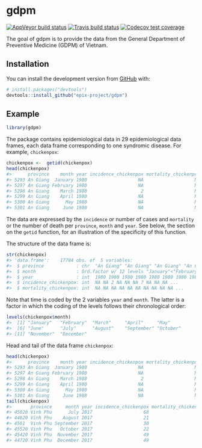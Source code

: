 
<!-- README.md is generated from README.Rmd. Please edit that file -->

# gdpm

<!-- badges: start -->

[![AppVeyor build
status](https://ci.appveyor.com/api/projects/status/github/epix-project/gdpm?branch=master&svg=true)](https://ci.appveyor.com/project/epix-project/gdpm)
[![Travis build
status](https://travis-ci.org/epix-project/gdpm.svg?branch=master)](https://travis-ci.org/epix-project/gdpm)
[![Codecov test
coverage](https://codecov.io/gh/epix-project/gdpm/branch/master/graph/badge.svg)](https://codecov.io/gh/epix-project/gdpm?branch=master)
<!-- badges: end -->

The goal of gdpm is to provide the data from the General Department of
Preventive Medicine (GDPM) of Vietnam.

## Installation

You can install the development version from
[GitHub](https://github.com/) with:

``` r
# install.packages("devtools")
devtools::install_github("epix-project/gdpm")
```

## Example

``` r
library(gdpm)
```

The package contains epidemiological data in 29 epidemiological data
frames, each data frame corresponding to one syndromic disease. For
example, `chickenpox`:

``` r
chickenpox <-  getid(chickenpox)
head(chickenpox)
#>      province    month year incidence_chickenpox mortality_chickenpox
#> 5293 An Giang  January 1980                   NA                   NA
#> 5297 An Giang February 1980                   NA                   NA
#> 5298 An Giang    March 1980                    2                   NA
#> 5299 An Giang    April 1980                   NA                   NA
#> 5300 An Giang      May 1980                   NA                   NA
#> 5301 An Giang     June 1980                   NA                   NA
```

The data are expressed by the `incidence` or number of cases and
`mortality` or the number of death per `province`, `month` and `year`.
See below, the section on the `getid` function, for an illustration of
the specificity of this function.

The structure of the data frame is:

``` r
str(chickenpox)
#> 'data.frame':    17784 obs. of  5 variables:
#>  $ province            : chr  "An Giang" "An Giang" "An Giang" "An Giang" ...
#>  $ month               : Ord.factor w/ 12 levels "January"<"February"<..: 1 2 3 4 5 6 7 8 9 10 ...
#>  $ year                : int  1980 1980 1980 1980 1980 1980 1980 1980 1980 1980 ...
#>  $ incidence_chickenpox: int  NA NA 2 NA NA NA 7 NA NA NA ...
#>  $ mortality_chickenpox: int  NA NA NA NA NA NA NA NA NA NA ...
```

Note that time is coded by the 2 variables `year` and `month`. The
latter is a factor in which the coding of the levels follows their
chronological order:

``` r
levels(chickenpox$month)
#>  [1] "January"   "February"  "March"     "April"     "May"      
#>  [6] "June"      "July"      "August"    "September" "October"  
#> [11] "November"  "December"
```

Head and tail of the data frame `chickenpox`:

``` r
head(chickenpox)
#>      province    month year incidence_chickenpox mortality_chickenpox
#> 5293 An Giang  January 1980                   NA                   NA
#> 5297 An Giang February 1980                   NA                   NA
#> 5298 An Giang    March 1980                    2                   NA
#> 5299 An Giang    April 1980                   NA                   NA
#> 5300 An Giang      May 1980                   NA                   NA
#> 5301 An Giang     June 1980                   NA                   NA
tail(chickenpox)
#>       province     month year incidence_chickenpox mortality_chickenpox
#> 45020 Vinh Phu      July 2017                   68                    0
#> 44620 Vinh Phu    August 2017                   21                    0
#> 4561  Vinh Phu September 2017                   30                    0
#> 45520 Vinh Phu   October 2017                   22                    0
#> 45420 Vinh Phu  November 2017                   49                    0
#> 44720 Vinh Phu  December 2017                   49                    0
```

